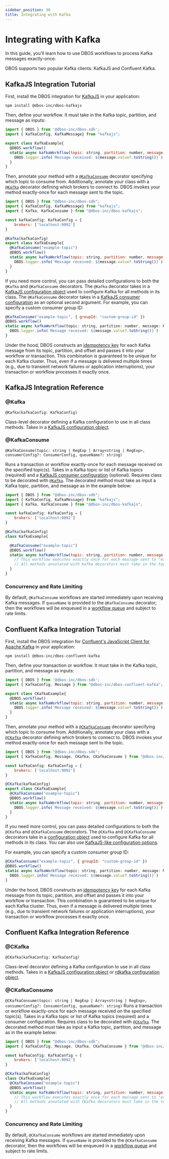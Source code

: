 ```yaml
---
sidebar_position: 30
title: Integrating with Kafka
---
```


# Integrating with Kafka

In this guide, you'll learn how to use DBOS workflows to process Kafka messages exactly-once.

DBOS supports two popular Kafka clients: KafkaJS and Confluent Kafka.

## KafkaJS Integration Tutorial
First, install the DBOS integration for [KafkaJS](https://kafka.js.org/) in your application:

```
npm install @dbos-inc/dbos-kafkajs
```

Then, define your workflow. It must take in the Kafka topic, partition, and message as inputs:

```javascript
import { DBOS } from '@dbos-inc/dbos-sdk';
import { KafkaConfig, KafkaMessage} from "kafkajs";

export class KafkaExample{
  @DBOS.workflow()
  static async kafkaWorkflow(topic: string, partition: number, message: KafkaMessage) {
    DBOS.logger.info(`Message received: ${message.value?.toString()}`)
  }
}
```

Then, annotate your method with a [`@KafkaConsume`](#kafka-consume) decorator specifying which topic to consume from.
Additionally, annotate your class with a [`@Kafka`](#kafka) decorator defining which brokers to connect to.
DBOS invokes your method exactly-once for each message sent to the topic.

```javascript
import { DBOS } from "@dbos-inc/dbos-sdk";
import { KafkaConfig, KafkaMessage} from "kafkajs";
import { Kafka, KafkaConsume } from "@dbos-inc/dbos-kafkajs";

const kafkaConfig: KafkaConfig = {
    brokers: ['localhost:9092']
}

@Kafka(kafkaConfig)
export class KafkaExample{
  @KafkaConsume("example-topic")
  @DBOS.workflow()
  static async kafkaWorkflow(topic: string, partition: number, message: KafkaMessage) {
    DBOS.logger.info(`Message received: ${message.value?.toString()}`)
  }
}
```

If you need more control, you can pass detailed configurations to both the `@Kafka` and `@KafkaConsume` decorators.
The `@Kafka` decorator takes in a [KafkaJS configuration object](https://kafka.js.org/docs/configuration) used to configure Kafka for all methods in its class.
The `@KafkaConsume` decorator takes in a [KafkaJS consumer configuration](https://kafka.js.org/docs/consuming#options) as an optional second argument.
For example, you can specify a custom consumer group ID:

```javascript
@KafkaConsume("example-topic", { groupId: "custom-group-id" })
@DBOS.workflow()
static async kafkaWorkflow(topic: string, partition: number, message: KafkaMessage) {
  DBOS.logger.info(`Message received: ${message.value?.toString()}`)
}
```

Under the hood, DBOS constructs an [idempotency key](../workflow-tutorial.md#workflow-ids-and-idempotency) for each Kafka message from its topic, partition, and offset and passes it into your workflow or transaction.
This combination is guaranteed to be unique for each Kafka cluster.
Thus, even if a message is delivered multiple times (e.g., due to transient network failures or application interruptions), your transaction or workflow processes it exactly once.

## KafkaJS Integration Reference

### @Kafka

`@Kafka(kafkaConfig: KafkaConfig)`

Class-level decorator defining a Kafka configuration to use in all class methods.
Takes in a [KafkaJS configuration object](https://kafka.js.org/docs/configuration).

### @KafkaConsume

`@KafkaConsume(topic: string | RegExp | Array<string | RegExp>, consumerConfig?: ConsumerConfig, queueName?: string)`

Runs a transaction or workflow exactly-once for each message received on the specified topic(s).
Takes in a Kafka topic or list of Kafka topics (required) and a [KafkaJS consumer configuration](https://kafka.js.org/docs/consuming#options) (optional).
Requires class to be decorated with [`@Kafka`](#kafka).
The decorated method must take as input a Kafka topic, partition, and message as in the example below:

```javascript
import { DBOS } from "@dbos-inc/dbos-sdk";
import { KafkaConfig, KafkaMessage} from "kafkajs";
import { Kafka, KafkaConsume } from "@dbos-inc/dbos-kafkajs";

const kafkaConfig: KafkaConfig = {
    brokers: ['localhost:9092']
}

@Kafka(kafkaConfig)
class KafkaExample{

  @KafkaConsume("example-topic")
  @DBOS.workflow()
  static async kafkaWorkflow(topic: string, partition: number, message: KafkaMessage) {
    // This workflow executes exactly once for each message sent to "example-topic".
    // All methods annotated with Kafka decorators must take in the topic, partition, and message as inputs just like this method.
  }
}
```

### Concurrency and Rate Limiting
By default, `@KafkaConsume` workflows are started immediately upon receiving Kafka messages.  If `queueName` is provided to the `@KafkaConsume` decorator, then the workflows will be enqueued in a [workflow queue](../queue-tutorial.md) and subject to rate limits.


## Confluent Kafka Integration Tutorial

First, install the DBOS integration for [Confluent's JavaScript Client for Apache Kafka](https://github.com/confluentinc/confluent-kafka-javascript) in your application:

```
npm install @dbos-inc/dbos-confluent-kafka
```

Then, define your transaction or workflow. It must take in the Kafka topic, partition, and message as inputs:

```javascript
import { DBOS } from '@dbos-inc/dbos-sdk';
import { KafkaConfig, Message } from "@dbos-inc/dbos-confluent-kafka";

export class CKafkaExample{
  @DBOS.workflow()
  static async kafkaWorkflow(topic: string, partition: number, message: Message) {
    DBOS.logger.info(`Message received: ${message.value?.toString()}`)
  }
}
```

Then, annotate your method with a [`@CKafkaConsume`](#ckafka-consume) decorator specifying which topic to consume from.
Additionally, annotate your class with a [`@CKafka`](#ckafka) decorator defining which brokers to connect to.
DBOS invokes your method exactly-once for each message sent to the topic.

```javascript
import { DBOS } from "@dbos-inc/dbos-sdk";
import { KafkaConfig, Message, CKafka, CKafkaConsume } from "@dbos-inc/dbos-confluent-kafka";

const kafkaConfig: KafkaConfig = {
    brokers: ['localhost:9092']
}

@CKafka(kafkaConfig)
export class CKafkaExample{
  @CKafkaConsume("example-topic")
  @DBOS.workflow()
  static async kafkaWorkflow(topic: string, partition: number, message: Message) {
    DBOS.logger.info(`Message received: ${message.value?.toString()}`)
  }
}
```

If you need more control, you can pass detailed configurations to both the `@CKafka` and `@CKafkaConsume` decorators.
The `@CKafka` and `@CKafkaConsume` decorators take in a [configuration object](https://github.com/confluentinc/librdkafka/blob/v2.6.1/CONFIGURATION.md) used to configure Kafka for all methods in its class.  You can also use [KafkaJS-like configuration options](https://github.com/confluentinc/confluent-kafka-javascript/blob/master/MIGRATION.md#kafkajs).

For example, you can specify a custom consumer group ID:

```javascript
@CKafkaConsume("example-topic", { groupId: "custom-group-id" })
@DBOS.workflow()
static async kafkaWorkflow(topic: string, partition: number, message: Message) {
  DBOS.logger.info(`Message received: ${message.value?.toString()}`)
}
```

Under the hood, DBOS constructs an [idempotency key](../workflow-tutorial.md#workflow-ids-and-idempotency) for each Kafka message from its topic, partition, and offset and passes it into your workflow or transaction.
This combination is guaranteed to be unique for each Kafka cluster.
Thus, even if a message is delivered multiple times (e.g., due to transient network failures or application interruptions), your transaction or workflow processes it exactly once.

## Confluent Kafka Integration Reference

### @CKafka

`@CKafka(kafkaConfig: KafkaConfig)`

Class-level decorator defining a Kafka configuration to use in all class methods.
Takes in a [KafkaJS configuration object](https://kafka.js.org/docs/configuration) or [rdkafka configuration object](https://github.com/confluentinc/librdkafka/blob/v2.6.1/CONFIGURATION.md).

### @CKafkaConsume

`@CKafkaConsume(topic: string | RegExp | Array<string | RegExp>, consumerConfig?: ConsumerConfig, queueName?: string)`
Runs a transaction or workflow exactly-once for each message received on the specified topic(s).
Takes in a Kafka topic or list of Kafka topics (required) and a consumer configuration.
Requires class to be decorated with [`@CKafka`](#ckafka).
The decorated method must take as input a Kafka topic, partition, and message as in the example below:

```javascript
import { DBOS } from "@dbos-inc/dbos-sdk";
import { KafkaConfig, Message, CKafka, CKafkaConsume } from "@dbos-inc/dbos-confluent-kafka";

const kafkaConfig: KafkaConfig = {
    brokers: ['localhost:9092']
}

@CKafka(kafkaConfig)
class CKafkaExample{
  @CKafkaConsume("example-topic")
  @DBOS.workflow()
  static async kafkaWorkflow(topic: string, partition: number, message: KafkaMessage) {
    // This workflow executes exactly once for each message sent to "example-topic".
    // All methods annotated with CKafka decorators must take in the topic, partition, and message as inputs just like this method.
  }
}
```

### Concurrency and Rate Limiting
By default, `@CKafkaConsume` workflows are started immediately upon receiving Kafka messages.  If `queueName` is provided to the `@CKafkaConsume` decorator, then the workflows will be enqueued in a [workflow queue](../queue-tutorial.md) and subject to rate limits.
